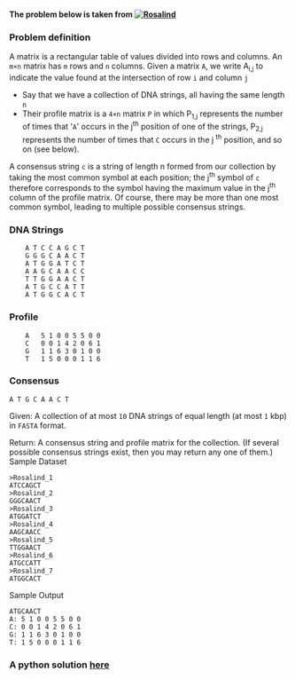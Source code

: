 #### The problem below is taken from [![Rosalind](http://rosalind.info/static/img/logo.png?v=1526042457 "Rosalind")](http://rosalind.info/problems/list-view/)

### Problem definition

A matrix is a rectangular table of values divided into rows and columns. An `m×n` matrix has `m` rows and `n` columns. Given a matrix `A`, we write A<sub>i,j</sub> to indicate the value found at the intersection of row `i` and column `j`

- Say that we have a collection of DNA strings, all having the same length `n`
- Their profile matrix is a `4×n` matrix `P` in which P<sub>1,j</sub> represents the number of times that '`A`' occurs in the j<sup>th</sup> position of one of the strings, P<sub>2,j</sub> represents the number of times that `C` occurs in the j
<sup>th</sup> position, and so on (see below).

A consensus string `c` is a string of length n formed from our collection by taking the most common symbol at each position; the j<sup>th</sup> symbol of `c` therefore corresponds to the symbol having the maximum value in the j<sup>th</sup> column of the profile matrix. Of course, there may be more than one most common symbol, leading to multiple possible consensus strings.

### DNA Strings
```
	A T C C A G C T
	G G G C A A C T
	A T G G A T C T
	A A G C A A C C
	T T G G A A C T
	A T G C C A T T
	A T G G C A C T
```

### Profile
```
  	A   5 1 0 0 5 5 0 0
	C   0 0 1 4 2 0 6 1
	G   1 1 6 3 0 1 0 0
	T   1 5 0 0 0 1 1 6
```

### Consensus
```
A T G C A A C T
```

Given: A collection of at most `10` DNA strings of equal length (at most `1` kbp) in `FASTA` format.

Return: A consensus string and profile matrix for the collection. (If several possible consensus strings exist, then you may return any one of them.)
Sample Dataset
```
>Rosalind_1
ATCCAGCT
>Rosalind_2
GGGCAACT
>Rosalind_3
ATGGATCT
>Rosalind_4
AAGCAACC
>Rosalind_5
TTGGAACT
>Rosalind_6
ATGCCATT
>Rosalind_7
ATGGCACT
```

Sample Output
```
ATGCAACT
A: 5 1 0 0 5 5 0 0
C: 0 0 1 4 2 0 6 1
G: 1 1 6 3 0 1 0 0
T: 1 5 0 0 0 1 1 6
```

### A python solution [here](https://github.com/lakhujanivijay/Bioinformatics-Scripts/blob/master/Consensus_and_Profile/consensus_and_profile.py)

